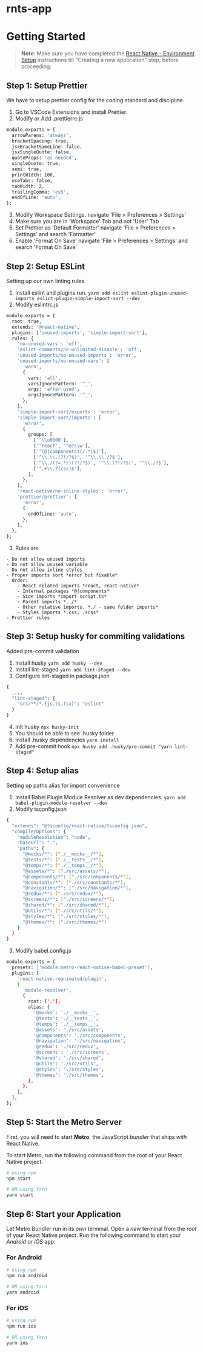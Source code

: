 # rnts-app
# Getting Started

> **Note**: Make sure you have completed the [React Native - Environment Setup](https://reactnative.dev/docs/environment-setup) instructions till "Creating a new application" step, before proceeding.

## Step 1: Setup Prettier

We have to setup prettier config for the coding standard and discipline.

1. Go to VSCode Extensions and install Prettier.
2. Modify or Add .prettierrc.js

```bash
module.exports = {
  arrowParens: 'always',
  bracketSpacing: true,
  jsxBracketSameLine: false,
  jsxSingleQuote: false,
  quoteProps: 'as-needed',
  singleQuote: true,
  semi: true,
  printWidth: 100,
  useTabs: false,
  tabWidth: 2,
  trailingComma: 'es5',
  endOfLine: 'auto',
};
```

3. Modify Workspace Settings. navigate 'File > Preferences > Settings'
4. Make sure you are in 'Workspace' Tab and not 'User' Tab
5. Set Prettier as 'Default Formatter' navigate 'File > Preferences > Settings' and search 'Formatter'
6. Enable 'Format On Save' navigate 'File > Preferences > Settings' and search 'Format On Save'

## Step 2: Setup ESLint

Setting up our own linting rules

1. Install eslint and plugins run. `yarn add eslint eslint-plugin-unused-imports eslint-plugin-simple-import-sort --dev`
2. Modify eslintrc.js

```bash
module.exports = {
  root: true,
  extends: '@react-native',
  plugins: ['unused-imports', 'simple-import-sort'],
  rules: {
    'no-unused-vars': 'off',
    'eslint-comments/no-unlimited-disable': 'off',
    'unused-imports/no-unused-imports': 'error',
    'unused-imports/no-unused-vars': [
      'warn',
      {
        vars: 'all',
        varsIgnorePattern: '^_',
        args: 'after-used',
        argsIgnorePattern: '^_',
      },
    ],
    'simple-import-sort/exports': 'error',
    'simple-import-sort/imports': [
      'error',
      {
        groups: [
          ['^\\u0000'],
          ['^react', '^@?\\w'],
          ['^(@|components)(/.*|$)'],
          ['^\\.\\.(?!/?$)', '^\\.\\./?$'],
          ['^\\./(?=.*/)(?!/?$)', '^\\.(?!/?$)', '^\\./?$'],
          ['^.+\\.?(css)$'],
        ],
      },
    ],
    'react-native/no-inline-styles': 'error',
    'prettier/prettier': [
      'error',
      {
        endOfLine: 'auto',
      },
    ],
  },
};
```

3. Rules are

```
- Do not allow unused imports
- Do not allow unused variable
- Do not allow inline styles
- Proper imports sort *error but fixable*
  Order:
    - React related imports *react, react-native*
    - Internal packages *@|components*
    - Side imports *import script.ts*
    - Parent imports *../*
    - Other relative imports. *./ - same folder imports*
    - Styles imports *.css, .scss*
- Prettier rules
```

## Step 3: Setup husky for commiting validations

Added pre-commit validation

1. Install husky `yarn add husky --dev`
2. Install lint-staged `yarn add lint-staged --dev`
3. Configure lint-staged in package.json

```bash
{
  ...,
  "lint-staged": {
    "src/**/*.{js,ts,tsx}": "eslint"
  }
}
```

4. Init husky `npx husky-init`
5. You should be able to see .husky folder
6. Install .husky dependencies `yarn install`
7. Add pre-commit hook `npx husky add .husky/pre-commit "yarn lint-staged"`

## Step 4: Setup alias

Setting up paths alias for import convenience

1. Install Babel Plugin Module Resolver as dev dependencies. `yarn add babel-plugin-module-resolver --dev`
2. Modify tsconfig.json

```bash
{
  "extends": "@tsconfig/react-native/tsconfig.json",
  "compilerOptions": {
    "moduleResolution": "node",
    "baseUrl": ".",
    "paths": {
      "@mocks/*": ["./__mocks__/*"],
      "@tests/*": ["./__tests__/*"],
      "@temps/*": ["./__temps__/*"],
      "@assets/*": ["./src/assets/*"],
      "@components/*": ["./src/components/*"],
      "@constants/*": ["./src/constants/*"],
      "@navigation/*": ["./src/navigation/*"],
      "@redux/*": ["./src/redux/*"],
      "@screens/*": ["./src/screens/*"],
      "@shared/*": ["./src/shared/*"],
      "@utils/*": ["./src/utils/*"],
      "@styles/*": ["./src/styles/*"],
      "@themes/*": ["./src/themes/*"]
    }
  }
}
```

3. Modify babel.config.js

```bash
module.exports = {
  presets: ['module:metro-react-native-babel-preset'],
  plugins: [
    'react-native-reanimated/plugin',
    [
      'module-resolver',
      {
        root: ['.'],
        alias: {
          '@mocks': './__mocks__',
          '@tests': './__tests__',
          '@temps': './__temps__',
          '@assets': './src/assets',
          '@components': './src/components',
          '@navigation': './src/navigation',
          '@redux': './src/redux',
          '@screens': './src/screens',
          '@shared': './src/shared',
          '@utils': './src/utils',
          '@styles': './src/styles',
          '@themes': './src/themes',
        },
      },
    ],
  ],
};
```

## Step 5: Start the Metro Server

First, you will need to start **Metro**, the JavaScript _bundler_ that ships _with_ React Native.

To start Metro, run the following command from the _root_ of your React Native project:

```bash
# using npm
npm start

# OR using Yarn
yarn start
```

## Step 6: Start your Application

Let Metro Bundler run in its _own_ terminal. Open a _new_ terminal from the _root_ of your React Native project. Run the following command to start your _Android_ or _iOS_ app:

### For Android

```bash
# using npm
npm run android

# OR using Yarn
yarn android
```

### For iOS

```bash
# using npm
npm run ios

# OR using Yarn
yarn ios
```
